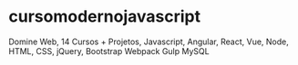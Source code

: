 # cursomodernojavascript
Domine Web, 14 Cursos + Projetos, Javascript, Angular, React, Vue, Node, HTML, CSS, jQuery, Bootstrap Webpack Gulp MySQL
